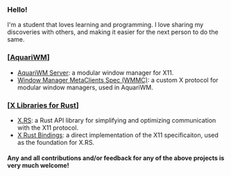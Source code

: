 ### Hello!
I'm a student that loves learning and programming. I love sharing my discoveries with others, and making it easier
for the next person to do the same.

### [[AquariWM](https://github.com/AquariWM)]
- [AquariWM Server](https://github.com/AquariWM/aquariwm): a modular window manager for X11.
- [Window Manager MetaClients Spec (WMMC)](https://github.com/AquariWM/wmmc-spec): a custom X protocol for modular
  window managers, used in AquariWM.

### [[X Libraries for Rust](https://github.com/XdotRS)]
- [X.RS](https://github.com/XdotRS/xrs): a Rust API library for simplifying and optimizing communication with the
  X11 protocol.
- [X Rust Bindings](https://github.com/XdotRS/xrb): a direct implementation of the X11 specificaiton, used as the
  foundation for X.RS.

#### Any and all contributions and/or feedback for any of the above projects is very much welcome!
